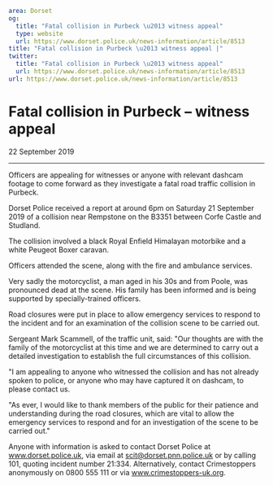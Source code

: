 ```yaml
area: Dorset
og:
  title: "Fatal collision in Purbeck \u2013 witness appeal"
  type: website
  url: https://www.dorset.police.uk/news-information/article/8513
title: "Fatal collision in Purbeck \u2013 witness appeal |"
twitter:
  title: "Fatal collision in Purbeck \u2013 witness appeal"
  url: https://www.dorset.police.uk/news-information/article/8513
url: https://www.dorset.police.uk/news-information/article/8513
```

# Fatal collision in Purbeck – witness appeal

22 September 2019

* * *

Officers are appealing for witnesses or anyone with relevant dashcam footage to come forward as they investigate a fatal road traffic collision in Purbeck.

Dorset Police received a report at around 6pm on Saturday 21 September 2019 of a collision near Rempstone on the B3351 between Corfe Castle and Studland.

The collision involved a black Royal Enfield Himalayan motorbike and a white Peugeot Boxer caravan.

Officers attended the scene, along with the fire and ambulance services.

Very sadly the motorcyclist, a man aged in his 30s and from Poole, was pronounced dead at the scene. His family has been informed and is being supported by specially-trained officers.

Road closures were put in place to allow emergency services to respond to the incident and for an examination of the collision scene to be carried out.

Sergeant Mark Scammell, of the traffic unit, said: "Our thoughts are with the family of the motorcyclist at this time and we are determined to carry out a detailed investigation to establish the full circumstances of this collision.

"I am appealing to anyone who witnessed the collision and has not already spoken to police, or anyone who may have captured it on dashcam, to please contact us.

"As ever, I would like to thank members of the public for their patience and understanding during the road closures, which are vital to allow the emergency services to respond and for an investigation of the scene to be carried out."

Anyone with information is asked to contact Dorset Police at www.dorset.police.uk, via email at scit@dorset.pnn.police.uk or by calling 101, quoting incident number 21:334. Alternatively, contact Crimestoppers anonymously on 0800 555 111 or via www.crimestoppers-uk.org.
